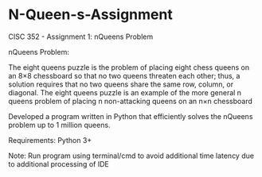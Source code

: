 # N-Queen-s-Assignment
CISC 352 - Assignment 1: nQueens Problem

nQueens Problem:

The eight queens puzzle is the problem of placing eight chess queens on an 8×8 chessboard so that no two queens threaten each other; thus, a solution requires that no two queens share the same row, column, or diagonal. The eight queens puzzle is an example of the more general n queens problem of placing n non-attacking queens on an n×n chessboard


Developed a program written in Python that efficiently solves the nQueens problem up to 1 million queens.

Requirements:
Python 3+

Note:
Run program using terminal/cmd to avoid additional time latency due to additional processing of IDE
